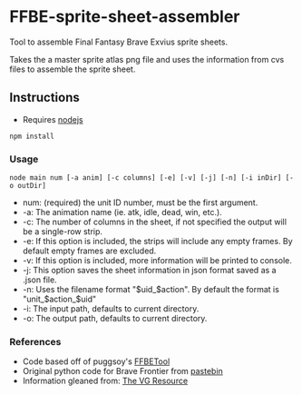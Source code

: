 # FFBE-sprite-sheet-assembler
Tool to assemble Final Fantasy Brave Exvius sprite sheets.

Takes the a master sprite atlas png file and uses the information from cvs files
to assemble the sprite sheet.

## Instructions

* Requires [nodejs](https://nodejs.org/en/)

`npm install`

### Usage
```
node main num [-a anim] [-c columns] [-e] [-v] [-j] [-n] [-i inDir] [-o outDir]

```
* num: (required) the unit ID number, must be the first argument.
* -a: The animation name (ie. atk, idle, dead, win, etc.).
* -c: The number of columns in the sheet, if not specified the output will be a single-row strip.
* -e: If this option is included, the strips will include any empty frames. By default empty frames are excluded.
* -v: If this option is included, more information will be printed to console.
* -j: This option saves the sheet information in json format saved as a .json file.
* -n: Uses the filename format "$uid_$action". By default the format is "unit_$action_$uid"
* -i: The input path, defaults to current directory.
* -o: The output path, defaults to current directory.


### References
* Code based off of puggsoy's [FFBETool](https://github.com/puggsoy/MiscTools/tree/master/FFBETool/src)
* Original python code for Brave Frontier from [pastebin](http://pastebin.com/vXc0yNRh)
* Information gleaned from: [The VG Resource](https://www.google.com/url?sa=t&rct=j&q=&esrc=s&source=web&cd=9&cad=rja&uact=8&ved=0ahUKEwjU8bHRxsfOAhVL62MKHT6xCLwQFgg5MAg&url=http%3A%2F%2Fwww.vg-resource.com%2Fthread-27841.html&usg=AFQjCNHXVA5Jn78-QtXtJAtpmuZoEAxr_g&sig2=M6vg5hTSpyOJUD2qMuIUsQ&bvm=bv.129759880,d.cGc)

